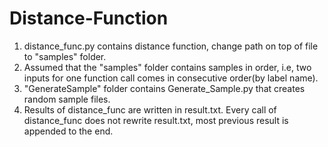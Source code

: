 # Distance-Function
1) distance_func.py contains distance function, change path on top of file to "samples" folder.
2) Assumed that the "samples" folder contains samples in order, i.e, two inputs for one function call comes in consecutive order(by label name).
3) "GenerateSample" folder contains Generate_Sample.py that creates random sample files.
4) Results of distance_func are written in result.txt. Every call of distance_func does not rewrite result.txt, most previous result is appended to the end.
